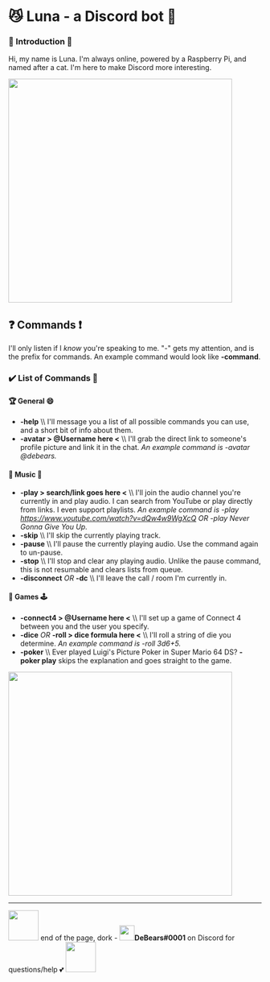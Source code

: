 # 😼 Luna - a Discord bot 🤖

### 👋 Introduction 👋
Hi, my name is Luna. I'm always online, powered by a Raspberry Pi, and named after a cat. I'm here to make Discord more interesting.

<img src="https://i.postimg.cc/Mxy02WK3/1498072245896.png" width="445"/>

## ❓ Commands ❗
I'll only listen if I *know* you're speaking to me. "-" gets my attention, and is the prefix for commands. An example command would look like **-command**.

### ✔️ List of Commands 📔
#### 🏆 General 😄
- **-help** \\\ I'll message you a list of all possible commands you can use, and a short bit of info about them.
- **-avatar > @Username here <** \\\ I'll grab the direct link to someone's profile picture and link it in the chat. *An example command is *-avatar @debears*.*

#### 🎼 Music 🎹
- **-play > search/link goes here <** \\\ I'll join the audio channel you're currently in and play audio. I can search from YouTube or play directly from links. I even support playlists. *An example command is *-play https://www.youtube.com/watch?v=dQw4w9WgXcQ* OR *-play Never Gonna Give You Up*.*
- **-skip** \\\ I'll skip the currently playing track.
- **-pause** \\\ I'll pause the currently playing audio. Use the command again to un-pause.
- **-stop** \\\ I'll stop and clear any playing audio. Unlike the pause command, this is not resumable and clears lists from queue.
- **-disconnect** *OR* **-dc** \\\ I'll leave the call / room I'm currently in.

#### 🎲 Games 🕹️
- **-connect4 > @Username here <** \\\ I'll set up a game of Connect 4 between you and the user you specify.
- **-dice** *OR* **-roll > dice formula here <** \\\ I'll roll a string of die you determine. *An example command is *-roll 3d6+5*.*
- **-poker** \\\ Ever played Luigi's Picture Poker in Super Mario 64 DS? **-poker play** skips the explanation and goes straight to the game.

<img src="https://i.postimg.cc/02ndqCY0/1497326027690.gif" width="445"/>


___
<img src="https://i.postimg.cc/0Q6P9ZKM/disapproving-lakitu.gif" width="60"/> end of the page, dork	-	<img src="https://i.postimg.cc/jdbbyY3Z/1544979629657.gif" width="30"/>**DeBears#0001** on Discord for questions/help 💕 <img src="https://i.postimg.cc/0Q6P9ZKM/disapproving-lakitu.gif" width="60"/>